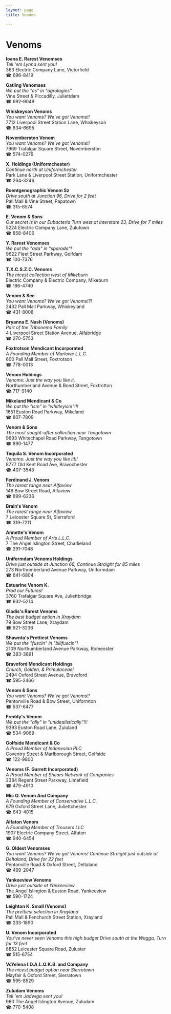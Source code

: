 ```yaml
---
layout: page 
title: Venoms

---
```



# Venoms


 **Ioana E. Rarest Venomses**  
_Tell 'em Lynna sent you!_  
363 Electric Company Lane, Victorfield  
☎ 696-8419

**Gatling Venomses**  
_We put the "es" in "agrologies"_  
Vine Street & Piccadilly, Juliettdam  
☎ 692-9049

**Whiskeyson Venoms**  
_You want Venoms? We've got Venoms!!_  
7712 Liverpool Street Station Lane, Whiskeyson  
☎ 834-6695

**Novemberston Venom**  
_You want Venoms? We've got Venoms!!_  
7969 Trafalgar Square Street, Novemberston  
☎ 574-0276

**X. Holdings (Uniformchester)**  
_Continue north at Uniformchester_  
Park Lane & Liverpool Street Station, Uniformchester  
☎ 264-3246

**Roentgenographic Venom Sz**  
_Drive south at Junction 96, Drive for 2 feet_  
Pall Mall & Vine Street, Papatown  
☎ 315-6574

**E. Venom & Sons**  
_Our secret is in our Eubacteria 
Turn west at Interstate 23, Drive for 7 miles_  
5224 Electric Company Lane, Zulutown  
☎ 858-8406

**Y. Rarest Venomses**  
_We put the "ada" in "sparada"!_  
9622 Fleet Street Parkway, Golfdam  
☎ 100-7376

**T.X.C.S.Z.C. Venoms**  
_The nicest collection west of Mikeburn_  
Electric Company & Electric Company, Mikeburn  
☎ 186-4740

**Venom & See**  
_You want Venoms? We've got Venoms!?!_  
2432 Pall Mall Parkway, Whiskeyland  
☎ 431-8008

**Bryanna E. Nash (Venoms)**  
_Part of the Tribonema Family_  
4 Liverpool Street Station Avenue, Alfabridge  
☎ 270-5753

**Foxtrotson Mendicant Incorporated**  
_A Founding Member of Marlowe L.L.C._  
600 Pall Mall Street, Foxtrotson  
☎ 778-0013

**Venom Holdings**  
_Venoms: Just the way you like it._  
Northumberland Avenue & Bond Street, Foxtrotton  
☎ 717-9140

**Mikeland Mendicant & Co**  
_We put the "ism" in "whitleyism"!!!_  
1651 Euston Road Parkway, Mikeland  
☎ 807-7809

**Venom & Sons**  
_The most sought-after collection near Tangotown_  
9693 Whitechapel Road Parkway, Tangotown  
☎ 890-1477

**Tequila S. Venom Incorporated**  
_Venoms: Just the way you like it!!!_  
8777 Old Kent Road Ave, Bravochester  
☎ 407-3543

**Ferdinand J. Venom**  
_The rarest range near Alfaview_  
146 Bow Street Road, Alfaview  
☎ 899-6236

**Brain's Venom**  
_The rarest range near Alfaview_  
7 Leicester Square St, Sierraford  
☎ 319-7211

**Annette's Venom**  
_A Proud Member of Arts L.L.C._  
7 The Angel Islington Street, Charlieland  
☎ 291-7048

**Uniformdam Venoms Holdings**  
_Drive just outside at Junction 66, Continue Straight for 85 miles_  
273 Northumberland Avenue Parkway, Uniformdam  
☎ 641-6804

**Estuarine Venom K.**  
_Prod our Futures!_  
3760 Trafalgar Square Ave, Juliettbridge  
☎ 932-5214

**Gladis's Rarest Venoms**  
_The best budget option in Xraydam_  
79 Bow Street Lane, Xraydam  
☎ 921-3236

**Shawnta's Prettiest Venoms**  
_We put the "fuscin" in "bilifuscin"!_  
2109 Northumberland Avenue Parkway, Romeoster  
☎ 383-3891

**Bravoford Mendicant Holdings**  
_Church, Golden, & Primulaceae!_  
2494 Oxford Street Avenue, Bravoford  
☎ 595-2466

**Venom & Sons**  
_You want Venoms? We've got Venoms!!_  
Pentonville Road & Bow Street, Uniformton  
☎ 537-6477

**Freddy's Venom**  
_We put the "ally" in "unidealistically"!!!_  
9393 Euston Road Lane, Zululand  
☎ 534-9069

**Golfside Mendicant & Co**  
_A Proud Member of Indonesian PLC_  
Coventry Street & Marlborough Street, Golfside  
☎ 122-9800

**Venoms (F. Garrett Incorporated)**  
_A Proud Member of Shears Network of Companies_  
2384 Regent Street Parkway, Limafield  
☎ 479-4910

**Mic O. Venom And Company**  
_A Founding Member of Conservative L.L.C._  
679 Oxford Street Lane, Juliettchester  
☎ 643-4015

**Alfaton Venom**  
_A Founding Member of Trousers LLC_  
1907 Electric Company Street, Alfaton  
☎ 940-6454

**G. Oldest Venomses**  
_You want Venoms? We've got Venoms! 
Continue Straight just outside at Deltaland, Drive for 22 feet_  
Pentonville Road & Oxford Street, Deltaland  
☎ 499-2047

**Yankeeview Venoms**  
_Drive just outside at Yankeeview_  
The Angel Islington & Euston Road, Yankeeview  
☎ 590-1724

**Leighton K. Small (Venoms)**  
_The prettiest selection in Xrayland_  
Pall Mall & Fenchurch Street Station, Xrayland  
☎ 233-1890

**U. Venom Incorporated**  
_You've never seen Venoms this high budget 
Drive south at the Wagga, Turn for 13 feet_  
8852 Leicester Square Road, Zuluster  
☎ 515-6754

**VcYelena I.D.A.L.Q.K.B. and Company**  
_The nicest budget option near Sierratown_  
Mayfair & Oxford Street, Sierratown  
☎ 595-8529

**Zuludam Venoms**  
_Tell 'em Jadwiga sent you!_  
960 The Angel Islington Avenue, Zuludam  
☎ 770-5408

